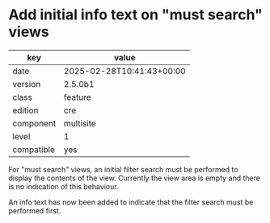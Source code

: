 [//]: # (werk v2)
# Add initial info text on "must search" views

key        | value
---------- | ---
date       | 2025-02-28T10:41:43+00:00
version    | 2.5.0b1
class      | feature
edition    | cre
component  | multisite
level      | 1
compatible | yes

For "must search" views, an initial filter search must be performed to display the contents of the view.
Currently the view area is empty and there is no indication of this behaviour.

An info text has now been added to indicate that the filter search must be performed first.
